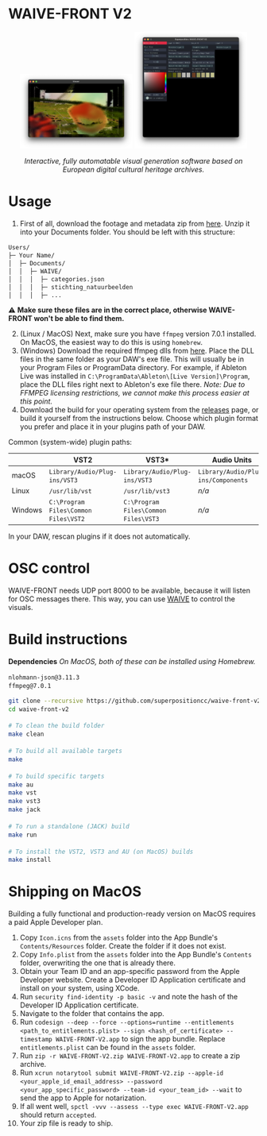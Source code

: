 # WAIVE-FRONT V2

<p align="center">
	<img src="assets/viewer.png" alt="WAIVE-FRONT Viewer" width="45%"/>
	<img src="assets/parameters.png" alt="WAIVE-FRONT Parameters" width="45%"/>
</p>

<p align="center">
<em>Interactive, fully automatable visual generation software based on European digital cultural heritage archives.</em>
</p>

# Usage

1. First of all, download the footage and metadata zip from [here](https://drive.google.com/file/d/1h3WZgfrcJxJCwXs8iOBzoWD9DIgm0oJs/view?usp=sharing). Unzip it into your Documents folder. You should be left with this structure:


```
Users/
├─ Your Name/
│  ├─ Documents/
│  │  ├─ WAIVE/
│  │  │  ├─ categories.json
│  │  │  ├─ stichting_natuurbeelden
│  │  │  ├─ ...
```

⚠️ **Make sure these files are in the correct place, otherwise WAIVE-FRONT won't be able to find them.**

2. (Linux / MacOS) Next, make sure you have `ffmpeg` version 7.0.1 installed. On MacOS, the easiest way to do this is using `homebrew`.
3. (Windows) Download the required ffmpeg dlls from [here](https://drive.google.com/file/d/1rDx3mzgxlll8r4aVG2g8qDa2BbFhSlgC/view?usp=share_link). Place the DLL files in the same folder as your DAW's exe file. This will usually be in your Program Files or ProgramData directory. For example, if Ableton Live was installed in `C:\ProgramData\Ableton\[Live Version]\Program`, place the DLL files right next to Ableton's exe file there. *Note: Due to FFMPEG licensing restrictions, we cannot make this process easier at this point.*
4. Download the build for your operating system from the [releases](https://github.com/superpositioncc/waive-front-v2/releases) page, or build it yourself from the instructions below. Choose which plugin format you prefer and place it in your plugins path of your DAW. 

Common (system-wide) plugin paths:
      
|         | VST2                                 | VST3*                                | Audio Units                                 |
| ------- | ------------------------------------ | ------------------------------------ | ------------------------------------ |
| macOS   | `Library/Audio/Plug-ins/VST3`        | `Library/Audio/Plug-ins/VST3`        | `Library/Audio/Plug-ins/Components`        |
| Linux   | `/usr/lib/vst`                       | `/usr/lib/vst3`                      | *n/a*                      |
| Windows | `C:\Program Files\Common Files\VST2` | `C:\Program Files\Common Files\VST3` | *n/a* |
      
In your DAW, rescan plugins if it does not automatically. 

# OSC control

WAIVE-FRONT needs UDP port 8000 to be available, because it will listen for OSC messages there. This way, you can use [WAIVE](https://github.com/ThunderboomRecords/WAIVE) to control the visuals.

# Build instructions

**Dependencies** *On MacOS, both of these can be installed using Homebrew.*  

`nlohmann-json@3.11.3`  
`ffmpeg@7.0.1`

```bash
git clone --recursive https://github.com/superpositioncc/waive-front-v2
cd waive-front-v2

# To clean the build folder
make clean

# To build all available targets
make

# To build specific targets
make au
make vst
make vst3
make jack

# To run a standalone (JACK) build
make run

# To install the VST2, VST3 and AU (on MacOS) builds
make install
```

# Shipping on MacOS

Building a fully functional and production-ready version on MacOS requires a paid Apple Developer plan.

1. Copy `Icon.icns` from the `assets` folder into the App Bundle's `Contents/Resources` folder. Create the folder if it does not exist.
2. Copy `Info.plist` from the `assets` folder into the App Bundle's `Contents` folder, overwriting the one that is already there.
3. Obtain your Team ID and an app-specific password from the Apple Developer website. Create a Developer ID Application certificate and install on your system, using XCode.
4. Run `security find-identity -p basic -v` and note the hash of the Developer ID Application certificate.
5. Navigate to the folder that contains the app.
6. Run `codesign --deep --force --options=runtime --entitlements <path_to_entitlements.plist> --sign <hash_of_certificate> --timestamp WAIVE-FRONT-V2.app` to sign the app bundle. Replace `entitlements.plist` can be found in the `assets` folder.
7. Run `zip -r WAIVE-FRONT-V2.zip WAIVE-FRONT-V2.app` to create a zip archive.
8. Run `xcrun notarytool submit WAIVE-FRONT-V2.zip --apple-id <your_apple_id_email_address> --password <your_app_specific_password> --team-id <your_team_id> --wait` to send the app to Apple for notarization.
9. If all went well, `spctl -vvv --assess --type exec WAIVE-FRONT-V2.app` should return `accepted`.
10. Your zip file is ready to ship.
